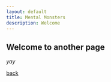 ```yaml
---
layout: default
title: Mental Monsters
description: Welcome 
---
```


## Welcome to another page

_yay_

[back](./)

